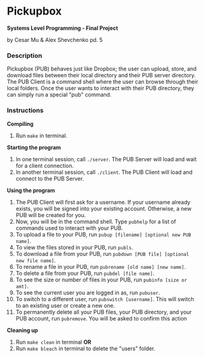 # Pickupbox
**Systems Level Programming - Final Project**

by Cesar Mu & Alex Shevchenko pd. 5

### Description ###
Pickupbox (PUB) behaves just like Dropbox; the user can upload, store, and download files between their local directory and their PUB server directory. The PUB Client is a command shell where the user can browse through their local folders. Once the user wants to interact with their PUB directory, they can simply run a special "pub" command.

### Instructions ###
**Compiling**
1. Run ``make`` in terminal.

**Starting the program**
1. In one terminal session, call ``./server``. The PUB Server will load and wait for a client connection.
2. In another terminal session, call ``./client``. The PUB Client will load and connect to the PUB Server.

**Using the program**
1. The PUB Client will first ask for a username. If your username already exists, you will be signed into your existing account. Otherwise, a new PUB will be created for you.
2. Now, you will be in the command shell. Type ``pubhelp`` for a list of commands used to interact with your PUB.
3. To upload a file to your PUB, run ``pubup [filename] [optional new PUB name]``.
4. To view the files stored in your PUB, run ``publs``.
5. To download a file from your PUB, run ``pubdown [PUB file] [optional new file name]``.
6. To rename a file in your PUB, run ``pubrename [old name] [new name]``.
7. To delete a file from your PUB, run ``pubdel [file name]``.
8. To see the size or number of files in your PUB, run ``pubinfo [size or amt]``.
9. To see the current user you are logged in as, run ``pubuser``.
10. To switch to a different user, run ``pubswitch [username]``. This will switch to an existing user or create a new one.
11. To permanently delete all your PUB files, your PUB directory, and your PUB account, run ``pubremove``. You will be asked to confirm this action

**Cleaning up**
1. Run ``make clean`` in terminal
**OR**
2. Run ``make bleach`` in terminal to delete the "users" folder.
